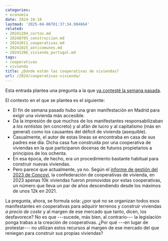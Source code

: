 ```yaml
---
categories:
- economía
date: 2024-10-18
lastmod: '2025-04-06T01:37:34.904864'
related:
- 20241204_cortos.md
- 20240705_construccion.md
- 20241011_cooperativas.md
- 20241025_anticomunes.md
- 20241206_vivienda_portugal.md
tags:
- cooperativas
- vivienda
title: ¿Dónde están las cooperativas de viviendas?
url: /2024/cooperativas-vivienda/
---
```


Esta entrada plantea una pregunta a la que [ya contesté la semana pasada](/2024/cooperativas).

El contexto en el que se plantea es el siguiente:

- El fin de semana pasado hubo una gran manifestación en Madrid para exigir una vivienda más accesible.
- Da la impresión de que muchos de los manifestantes responsabilizaban a _los rentistas_ (en concreto) y al afán de lucro y al capitalismo (más en general) como los causantes del déficit de vivienda (asequible).
- Casualmente, el autor de estas líneas se encontraba en casa de sus padres ese día. Dicha casa fue construida por una cooperativa de viviendas en la que participaron docenas de futuros propietarios a principios de los ochenta.
- En esa época, de hecho, era un procedimiento bastante habitual para construir nuevas viviendas.
- Pero parece que actualmente, ya no. Según el [informe de gestión del 2023 de Concovi](https://concovi.org/documentos/CONCOVI-GESTION-2023.pdf), la confederación de cooperativas de vivienda, en 2023 apenas 10k viviendas fueron _promovidas_ por estas cooperativas, un número que lleva un par de años descendiendo desde los máximos de unos 12k en 2021.

La pregunta, ahora, se formula sola: ¿por qué no se organizan todos esos manifestantes en cooperativas para adquirir terrenos y construir viviendas _a precio de coste_ y al margen de ese mercado que tanto, dicen, los desfavorece? No es que ---sucede, más bien, al contrario--- la legislación ponga trabas a la creación de cooperativas. ¿Por qué ---en lugar de protestar--- no utilizan estos recursos al margen de ese mercado del que reniegan para construir sus propias viviendas?